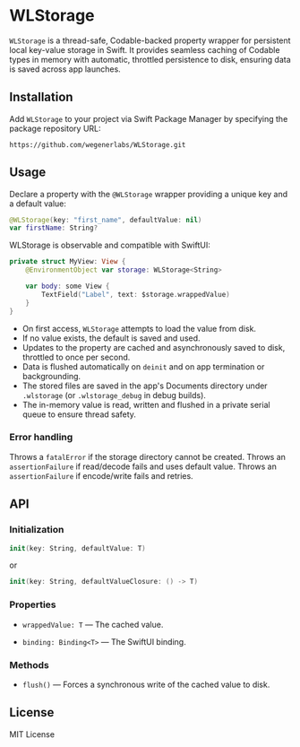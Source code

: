# WLStorage

`WLStorage` is a thread-safe, Codable-backed property wrapper for persistent local key-value storage in Swift. It provides seamless caching of Codable types in memory with automatic, throttled persistence to disk, ensuring data is saved across app launches.

## Installation

Add `WLStorage` to your project via Swift Package Manager by specifying the package repository URL:
```
https://github.com/wegenerlabs/WLStorage.git
```

## Usage

Declare a property with the `@WLStorage` wrapper providing a unique key and a default value:

```swift
@WLStorage(key: "first_name", defaultValue: nil)
var firstName: String?
```

WLStorage is observable and compatible with SwiftUI:

```swift
private struct MyView: View {
    @EnvironmentObject var storage: WLStorage<String>

    var body: some View {
        TextField("Label", text: $storage.wrappedValue)
    }
}
```

- On first access, `WLStorage` attempts to load the value from disk.
- If no value exists, the default is saved and used.
- Updates to the property are cached and asynchronously saved to disk, throttled to once per second.
- Data is flushed automatically on `deinit` and on app termination or backgrounding.
- The stored files are saved in the app's Documents directory under `.wlstorage` (or `.wlstorage_debug` in debug builds).
- The in-memory value is read, written and flushed in a private serial queue to ensure thread safety.

### Error handling

Throws a `fatalError` if the storage directory cannot be created.
Throws an `assertionFailure` if read/decode fails and uses default value.
Throws an `assertionFailure` if encode/write fails and retries.

## API

### Initialization

```swift
init(key: String, defaultValue: T)
```

or

```swift
init(key: String, defaultValueClosure: () -> T)
```

### Properties

- `wrappedValue: T` — The cached value.

- `binding: Binding<T>` — The SwiftUI binding.

### Methods

- `flush()` — Forces a synchronous write of the cached value to disk.

## License

MIT License
